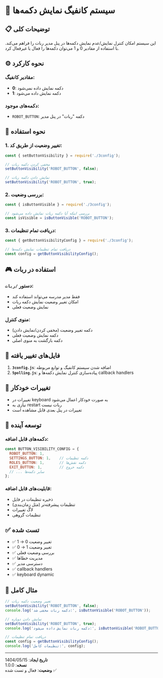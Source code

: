 # 🤖 سیستم کانفیگ نمایش دکمه‌ها

## 📋 توضیحات کلی

این سیستم امکان کنترل نمایش/عدم نمایش دکمه‌ها در پنل مدیر ربات را فراهم می‌کند. با استفاده از مقادیر 0 و 1 می‌توان دکمه‌ها را فعال یا غیرفعال کرد.

## ⚙️ نحوه کارکرد

### مقادیر کانفیگ:
- **0**: دکمه نمایش داده نمی‌شود
- **1**: دکمه نمایش داده می‌شود

### دکمه‌های موجود:
- `ROBOT_BUTTON`: دکمه "ربات" در پنل مدیر

## 🔧 نحوه استفاده

### 1. تغییر وضعیت از طریق کد:
```javascript
const { setButtonVisibility } = require('./3config');

// مخفی کردن دکمه ربات
setButtonVisibility('ROBOT_BUTTON', false);

// نمایش دادن دکمه ربات
setButtonVisibility('ROBOT_BUTTON', true);
```

### 2. بررسی وضعیت:
```javascript
const { isButtonVisible } = require('./3config');

// بررسی اینکه آیا دکمه ربات نمایش داده می‌شود
const isVisible = isButtonVisible('ROBOT_BUTTON');
```

### 3. دریافت تمام تنظیمات:
```javascript
const { getButtonVisibilityConfig } = require('./3config');

// دریافت تمام تنظیمات نمایش دکمه‌ها
const config = getButtonVisibilityConfig();
```

## 🎮 استفاده در ربات

### دستور `/ربات`:
- فقط مدیر مدرسه می‌تواند استفاده کند
- امکان تغییر وضعیت نمایش دکمه ربات
- نمایش وضعیت فعلی

### منوی کنترل:
- دکمه تغییر وضعیت (مخفی کردن/نمایش دادن)
- دکمه نمایش وضعیت فعلی
- دکمه بازگشت به منوی اصلی

## 📁 فایل‌های تغییر یافته

1. **`3config.js`**: اضافه شدن سیستم کانفیگ و توابع مربوطه
2. **`5polling.js`**: پیاده‌سازی کنترل نمایش دکمه‌ها و callback handlers

## 🔄 تغییرات خودکار

- تغییرات در keyboard به صورت خودکار اعمال می‌شود
- نیازی به restart ربات نیست
- تغییرات در پنل بعدی قابل مشاهده است

## 🚀 توسعه آینده

### دکمه‌های قابل اضافه:
```javascript
const BUTTON_VISIBILITY_CONFIG = {
  ROBOT_BUTTON: 1,
  SETTINGS_BUTTON: 1,    // دکمه تنظیمات
  ROLES_BUTTON: 1,       // دکمه نقش‌ها
  EXIT_BUTTON: 1,        // دکمه خروج
  // ... سایر دکمه‌ها
};
```

### قابلیت‌های قابل اضافه:
- ذخیره تنظیمات در فایل
- تنظیمات پیشرفته‌تر (مثل زمان‌بندی)
- لاگ تغییرات
- تنظیمات گروهی

## ✅ تست شده

- ✅ تغییر وضعیت 0 → 1
- ✅ تغییر وضعیت 1 → 0
- ✅ بررسی وضعیت فعلی
- ✅ مدیریت خطاها
- ✅ دسترسی مدیر
- ✅ callback handlers
- ✅ keyboard dynamic

## 📝 مثال کامل

```javascript
// تغییر وضعیت دکمه ربات
setButtonVisibility('ROBOT_BUTTON', false);
console.log('دکمه ربات مخفی شد:', isButtonVisible('ROBOT_BUTTON'));

// نمایش دادن دوباره
setButtonVisibility('ROBOT_BUTTON', true);
console.log('دکمه ربات نمایش داده می‌شود:', isButtonVisible('ROBOT_BUTTON'));

// دریافت تمام تنظیمات
const config = getButtonVisibilityConfig();
console.log('تنظیمات کامل:', config);
```

---

**تاریخ ایجاد**: 1404/05/15  
**نسخه**: 1.0.0  
**وضعیت**: فعال و تست شده ✅
